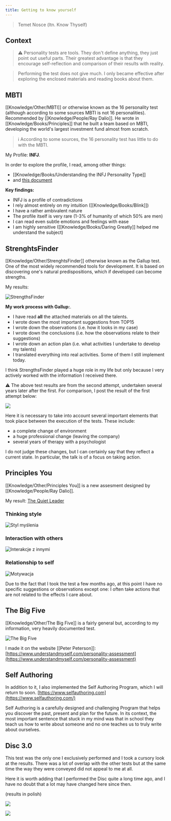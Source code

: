 ```yaml
---
title: Getting to know yourself
---
```


>  Temet Nosce (ltn. Know Thyself)

## Context
> ⚠️ Personality tests are tools. They don't define anything, they just point out useful parts. Their greatest advantage is that they encourage self-reflection and comparison of their results with reality.

> Performing the test does not give much. I only became effective after exploring the enclosed materials and reading books about them. 

## MBTI
[[Knowledge/Other/MBTI]] or otherwise known as the 16 personality test (although according to some sources MBTI is not 16 personalities). Recommended by [[Knowledge/People/Ray Dalio]].  He wrote in [[Knowledge/Books/Principles]] that he built a team based on MBTI, developing the world's largest investment fund almost from scratch.

> ℹ️ According to some sources, the 16 personality test has little to do with the MBTI.

My Profile: **INFJ**.

In order to explore the profile, I read, among other things:
- [[Knowledge/Books/Understanding the INFJ Personality Type]]
- and [this document](https://idigitalcitizen.files.wordpress.com/2011/02/infj-profile-counselor-protector-pdf2.pdf)

**Key findings:**
- INFJ is a profile of contradictions
- I rely almost entirely on my intuition ([[Knowledge/Books/Blink]])
- I have a rather ambivalent nature
- The profile itself is very rare (1-3% of humanity of which 50% are men)
- I can read even subtle emotions and feelings with ease
- I am highly sensitive ([[Knowledge/Books/Daring Greatly]] helped me understand the subject)

## StrenghtsFinder
[[Knowledge/Other/StrenghtsFinder]] otherwise known as the Gallup test. One of the most widely recommended tools for development. It is based on discovering one's natural predispositions, which if developed can become strengths.

My results:

![StrengthsFinder](https://space.overment.com/m75PbJuix3DuFiQPHBW4/Screen-Shot-2021-08-16-02-59-51.png)

**My work process with Gallup:**.
- I have read **all** the attached materials on all the talents.
- I wrote down the most important suggestions from TOP15
- I wrote down the observations (i.e. how it looks in my case)
- I wrote down the conclusions (i.e. how the observations relate to their suggestions)
- I wrote down an action plan (i.e. what activities I undertake to develop my talents)
- I translated everything into real activities. Some of them I still implement today.

I think StrengthsFinder played a huge role in my life but only because I very actively worked with the information I received there.

⚠️ The above test results are from the second attempt, undertaken several years later after the first. For comparison, I post the result of the first attempt below:

![](https://space.overment.com/Shared-Image-2021-11-09-00-59-54/Shared-Image-2021-11-09-00-59-54.png)

Here it is necessary to take into account several important elements that took place between the execution of the tests. These include:
- a complete change of environment
- a huge professional change (leaving the company)
- several years of therapy with a psychologist

I do not judge these changes, but I can certainly say that they reflect a current state. In particular, the talk is of a focus on taking action.

## Principles You
[[Knowledge/Other/Principles You]] is a new assesment designed by [[Knowledge/People/Ray Dalio]]. 

My result: [The Quiet Leader](https://principlesyou.com/archetypes/quietleader)

### Thinking style
![Styl myślenia](https://space.overment.com/aFQcJRUurI4W5khloO7U/Screen-Shot-2021-08-19-23-25-19.png)

### Interaction with others
![Interakcje z innymi](https://space.overment.com/UDTRF1vVI8AYNReKJSk5/Screen-Shot-2021-08-19-23-27-02.png)

### Relationship to self
![Motywacja](https://space.overment.com/Jo2QCEdNIBtR0Y6wqi5B/Screen-Shot-2021-08-19-23-27-50.png)

Due to the fact that I took the test a few months ago, at this point I have no specific suggestions or observations except one: I often take actions that are not related to the effects I care about.

## The Big Five
[[Knowledge/Other/The Big Five]] is a fairly general but, according to my information, very heavily documented test.

![The Big Five](https://space.overment.com/k4Yw6TJlr8gfmL1tLCjD/the-big-five.png)

I made it on the website [[Peter Peterson]]: 
[https://www.understandmyself.com/personality-assessment](https://www.understandmyself.com/personality-assessment)

## Self Authoring
In addition to it, I also implemented the Self Authoring Program, which I will return to soon.
[https://www.selfauthoring.com](https://www.selfauthoring.com/)

Self Authoring is a carefully designed and challenging Program that helps you discover the past, present and plan for the future. In its context, the most important sentence that stuck in my mind was that in school they teach us how to write about someone and no one teaches us to truly write about ourselves.

## Disc 3.0
This test was the only one I exclusively performed and I took a cursory look at the results. There was a lot of overlap with the other tests but at the same time the way they were conveyed did not appeal to me at all.

Here it is worth adding that I performed the Disc quite a long time ago, and I have no doubt that a lot may have changed here since then.

(results in polish)

![](https://space.overment.com/Shared-Image-2022-01-19-21-52-36/Shared-Image-2022-01-19-21-52-36.png)

![](https://space.overment.com/Shared-Image-2022-01-19-21-53-30/Shared-Image-2022-01-19-21-53-30.png)